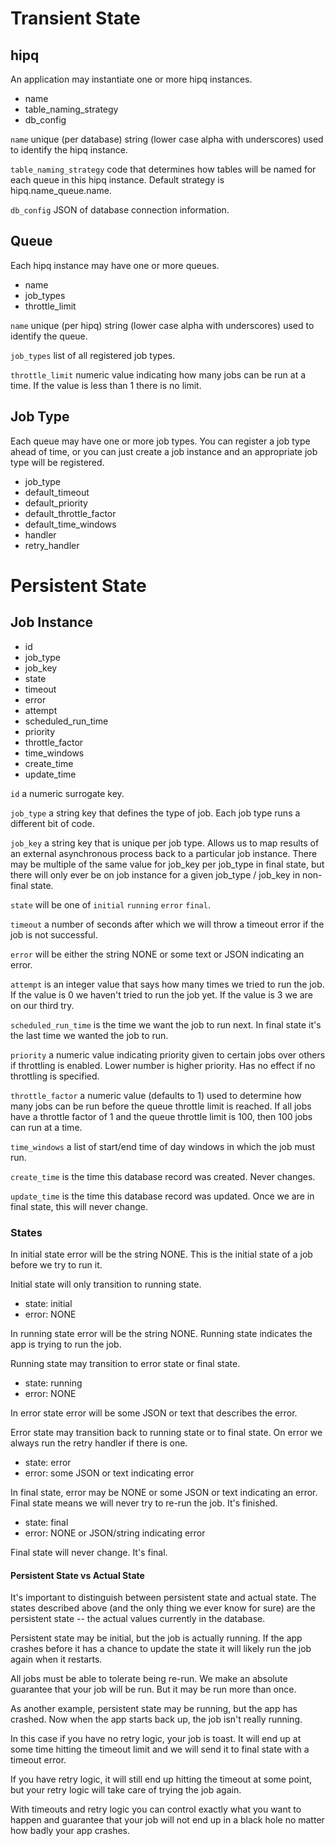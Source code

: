 # Transient State

## hipq

An application may instantiate one or more hipq instances.

* name
* table_naming_strategy
* db_config

```name``` unique (per database) string (lower case alpha with underscores) used to identify the hipq instance.

```table_naming_strategy``` code that determines how tables will be named for each queue in this hipq instance. Default strategy is hipq.name_queue.name. 

```db_config``` JSON of database connection information.

## Queue

Each hipq instance may have one or more queues.

* name
* job_types
* throttle_limit

```name``` unique (per hipq) string (lower case alpha with underscores) used to identify the queue. 

```job_types``` list of all registered job types.

```throttle_limit``` numeric value indicating how many jobs can be run at a time. If the value is less than 1 there is no limit.

## Job Type

Each queue may have one or more job types. You can register a job type ahead of time, or you can just create a job instance and an appropriate job type will be registered.

* job_type
* default_timeout
* default_priority
* default_throttle_factor
* default_time_windows
* handler
* retry_handler

# Persistent State

## Job Instance

* id
* job_type
* job_key
* state
* timeout
* error
* attempt
* scheduled_run_time
* priority
* throttle_factor
* time_windows
* create_time
* update_time

```id``` a numeric surrogate key.

```job_type``` a string key that defines the type of job.
Each job type runs a different bit of code.

```job_key``` a string key that is unique per job type. Allows us to map results of an external asynchronous process back to a particular job instance. There may be multiple of the same value for job_key per job_type in final state, but there will only ever be on job instance for a given job_type / job_key in non-final state.

```state``` will be one of ```initial``` ```running``` ```error``` ```final```.

```timeout``` a number of seconds after which we will throw a timeout error if the job is not successful.

```error``` will be either the string NONE or some text or JSON indicating an error.

```attempt``` is an integer value that says how many times we tried to run the job. If the value is 0 we haven't tried to run the job yet.
If the value is 3 we are on our third try.

```scheduled_run_time``` is the time we want the job to run next. In final state it's the last time we wanted the job to run.

```priority``` a numeric value indicating priority given to certain jobs over others if throttling is enabled. Lower number is higher priority. Has no effect if no throttling is specified.

```throttle_factor``` a numeric value (defaults to 1) used to determine how many jobs can be run before the queue throttle limit is reached. If all jobs have a throttle factor of 1 and the queue throttle limit is 100, then 100 jobs can run at a time.

```time_windows``` a list of start/end time of day windows in which the job must run.

```create_time``` is the time this database record was created. Never changes.

```update_time``` is the time this database record was updated. Once we are in final state, this will never change.

### States

In initial state error will be the string NONE. This is the initial state of a job before we try to run it. 

Initial state will only transition to running state.

* state: initial
* error: NONE

In running state error will be the string NONE. Running state indicates the app is trying to run the job.

Running state may transition to error state or final state.

* state: running
* error: NONE

In error state error will be some JSON or text that describes the error. 

Error state may transition back to running state or to final state. On error we always run the retry handler if there is one.

* state: error
* error: some JSON or text indicating error

In final state, error may be NONE or some JSON or text indicating an error. Final state means we will never try to re-run the job. It's finished.

* state: final
* error: NONE or JSON/string indicating error

Final state will never change. It's final.

#### Persistent State vs Actual State

It's important to distinguish between persistent state and actual state. The states described above (and the only thing we ever know for sure) are the persistent state -- the actual values currently in the database. 

Persistent state may be initial, but the job is actually running. If the app crashes before it has a chance to update the state it will likely run the job again when it restarts. 

All jobs must be able to tolerate being re-run. We make an absolute guarantee that your job will be run. But it may be run more than once.

As another example, persistent state may be running, but the app has crashed. Now when the app starts back up, the job isn't really running. 

In this case if you have no retry logic, your job is toast. It will end up at some time hitting the timeout limit and we will send it to final state with a timeout error.

If you have retry logic, it will still end up hitting the timeout at some point, but your retry logic will take care of trying the job again.

With timeouts and retry logic you can control exactly what you want to happen and guarantee that your job will not end up in a black hole no matter how badly your app crashes.
